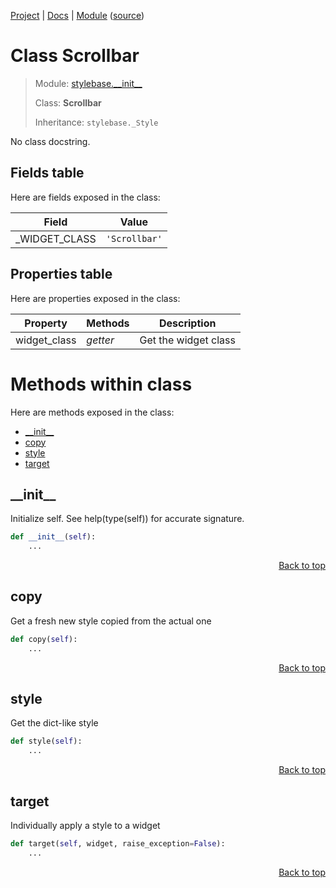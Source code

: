 [Project](/README.md) | [Docs](/docs/README.md) | [Module](/docs/modules/stylebase/__init__/README.md) ([source](/stylebase/__init__.py))

# Class Scrollbar
> Module: [stylebase.\_\_init\_\_](/docs/modules/stylebase/__init__/README.md)
>
> Class: **Scrollbar**
>
> Inheritance: `stylebase._Style`

No class docstring.

## Fields table
Here are fields exposed in the class:

| Field | Value |
| --- | --- |
| \_WIDGET\_CLASS | `'Scrollbar'` |

## Properties table
Here are properties exposed in the class:

| Property | Methods | Description |
| --- | --- | --- |
| widget\_class | _getter_ | Get the widget class |

# Methods within class
Here are methods exposed in the class:
- [\_\_init\_\_](#__init__)
- [copy](#copy)
- [style](#style)
- [target](#target)

## \_\_init\_\_
Initialize self.  See help(type(self)) for accurate signature.

```python
def __init__(self):
    ...
```

<p align="right"><a href="#class-scrollbar">Back to top</a></p>

## copy
Get a fresh new style copied from the actual one

```python
def copy(self):
    ...
```

<p align="right"><a href="#class-scrollbar">Back to top</a></p>

## style
Get the dict-like style

```python
def style(self):
    ...
```

<p align="right"><a href="#class-scrollbar">Back to top</a></p>

## target
Individually apply a style to a widget

```python
def target(self, widget, raise_exception=False):
    ...
```

<p align="right"><a href="#class-scrollbar">Back to top</a></p>

